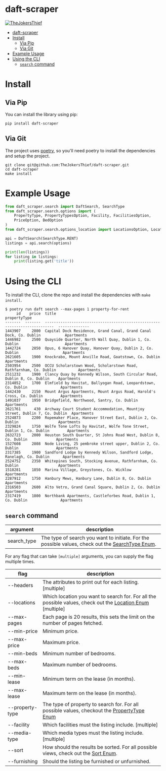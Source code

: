 # daft-scraper

[![TheJokersThief](https://circleci.com/gh/TheJokersThief/daft-scraper.svg?style=svg)](<LINK>)

- [daft-scraper](#daft-scraper)
- [Install](#install)
  - [Via Pip](#via-pip)
  - [Via Git](#via-git)
- [Example Usage](#example-usage)
- [Using the CLI](#using-the-cli)
  - [`search` command](#search-command)


# Install

## Via Pip
You can install the library using pip:

```
pip install daft-scraper
```

## Via Git
The project uses [poetry](https://python-poetry.org/), so you'll need poetry to install the dependencies and setup the project.

```
git clone git@github.com:TheJokersThief/daft-scraper.git
cd daft-scraper
make install
```

# Example Usage

```python
from daft_scraper.search import DaftSearch, SearchType
from daft_scraper.search.options import (
    PropertyType, PropertyTypesOption, Facility, FacilitiesOption,
    PriceOption, BedOption
)
from daft_scraper.search.options_location import LocationsOption, Location

api = DaftSearch(SearchType.RENT)
listings = api.search(options)

print(len(listings))
for listing in listings:
    print(listing.get('title'))

```

# Using the CLI

To install the CLI, clone the repo and install the dependencies with `make install`.

```
$ poetry run daft search --max-pages 1 property-for-rent
     id    price  title                                                                       propertyType
-------  -------  --------------------------------------------------------------------------  --------------
1443907     2800  Capital Dock Residence, Grand Canal, Grand Canal Dock, Co. Dublin           Apartments
1446982     2500  Quayside Quarter, North Wall Quay, Dublin 1, Co. Dublin                     Apartments
1442724     2850  Opus, 6 Hanover Quay, Hanover Quay, Dublin 2, Co. Dublin                    Apartments
2621605     1900  Knockrabo, Mount Anville Road, Goatstown, Co. Dublin                        Apartments
2503954     2500  OCCU Scholarstown Wood, Scholarstown Road, Rathfarnham, Co. Dublin          Apartments
2511232     1900  Clancy Quay by Kennedy Wilson, South Circular Road, Dublin 8, Co. Dublin    Apartments
2314852     1700  Elmfield by Havitat, Ballyogan Road, Leopardstown, Co. Dublin               Apartments
1442430     2150  Mount Argus Apartments, Mount Argus Road, Harold's Cross, Co. Dublin        Apartments
1491037     1950  Bridgefield, Northwood, Santry, Co. Dublin                                  Apartments
2621761      430  Archway Court Student Accommodation, Mountjoy Street, Dublin 7, Co. Dublin  Apartments
2524873     2200  Ropemaker Place, Hanover Street East, Dublin 2, Co. Dublin                  Apartments
2329824     1750  Wolfe Tone Lofts by Havitat, Wolfe Tone Street, Dublin 1, Co. Dublin        Apartments
2632723     2000  Heuston South Quarter, St Johns Road West, Dublin 8, Co. Dublin             Apartments
1527608     2808  Node Living, 25 pembroke street upper, Dublin 2, Co. Dublin                 Apartments
2317385     1900  Sandford Lodge by Kennedy Wilson, Sandford Lodge, Ranelagh, Co. Dublin      Apartments
2524752     2350  Whitepines South, Stocking Avenue, Rathfarnham, Co. Dublin                  Apartments
1518281     1850  Marina Village, Greystones, Co. Wicklow                                     Apartments
2287912     1750  Hanbury Mews, Hanbury Lane, Dublin 8, Co. Dublin                            Apartments
2316503     2600  Alto Vetro, Grand Canal Square, Dublin 2, Co. Dublin                        Apartments
2317419     1800  Northbank Apartments, Castleforbes Road, Dublin 1, Co. Dublin               Apartments
```

## `search` command

| argument  | description |
|---|---|
| search_type | The type of search you want to initiate. For the possible values, check out the [SearchType Enum](daft_scraper/search/__init__.py). |

For any flag that can take `[multiple]` arguments, you can supply the flag multiple times.

| flag  | description |
|---|---|
| --headers | The attributes to print out for each listing. [multiple] |
| --locations | Which location you want to search for. For all the possible values, check out the [Location Enum](daft_scraper/search/options_location.py) [multiple] |
| --max-pages | Each page is 20 results, this sets the limit on the number of pages fetched. |
| --min-price | Minimum price. |
| --max-price | Maximum price. |
| --min-beds | Minimum number of bedrooms. |
| --max-beds | Maximum number of bedrooms. |
| --min-lease | Minimum term on the lease (in months). |
| --max-lease | Maximum term on the lease (in months). |
| --property-type | The type of property to search for. For all possible values, checkout the [PropertyType Enum](/daft_scraper/search/options.py) |
| --facility | Which facilities must the listing include. [multiple] |
| --media-type | Which media types must the listing include. [multiple] |
| --sort | How should the results be sorted. For all possible views, check out the [Sort Enum](daft_scraper/search/options). |
| --furnishing | Should the listing be furnished or unfurnished. |
